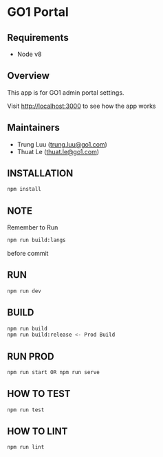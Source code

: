 # GO1 Portal

## Requirements

- Node v8

## Overview

This app is for GO1 admin portal settings.

Visit [http://localhost:3000](http://localhost:3000) to see how the app works


## Maintainers
- Trung Luu (trung.luu@go1.com)
- Thuat Le (thuat.le@go1.com)

## INSTALLATION

```sh
npm install
```

## NOTE

Remember to Run

```sh
npm run build:langs
```

before commit

## RUN
```sh
npm run dev
```

## BUILD

```sh
npm run build
npm run build:release <- Prod Build
```

## RUN PROD
```sh
npm run start OR npm run serve
```

## HOW TO TEST

```sh
npm run test
```

## HOW TO LINT

```sh
npm run lint
```
